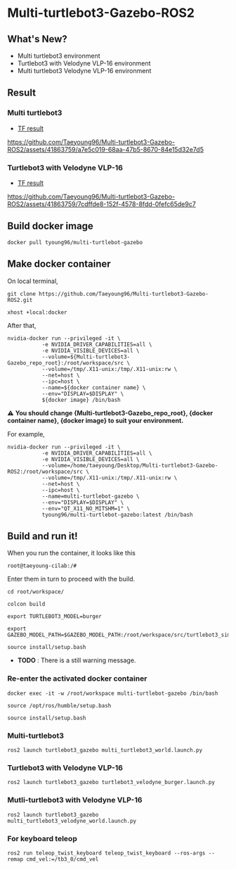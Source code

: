 # Multi-turtlebot3-Gazebo-ROS2

## What's New?  
- Multi turtlebot3 environment  
- Turtlebot3 with Velodyne VLP-16 environment  
- Multi turtlebot3 Velodyne VLP-16 environment  

## Result  

### Multi turtlebot3


- [TF result](https://github.com/Taeyoung96/Multi-turtlebot3-Gazebo-ROS2/blob/master/tf_results/multi-robot.pdf)
 

https://github.com/Taeyoung96/Multi-turtlebot3-Gazebo-ROS2/assets/41863759/a7e5c019-68aa-47b5-8670-84e15d32e7d5


### Turtlebot3 with Velodyne VLP-16

- [TF result](https://github.com/Taeyoung96/Multi-turtlebot3-Gazebo-ROS2/blob/master/tf_results/velodyne-tf.pdf)

https://github.com/Taeyoung96/Multi-turtlebot3-Gazebo-ROS2/assets/41863759/7cdffde8-152f-4578-8fdd-0fefc65de9c7


## Build docker image 

```
docker pull tyoung96/multi-turtlebot-gazebo
```

## Make docker container  

On local terminal,

```
git clone https://github.com/Taeyoung96/Multi-turtlebot3-Gazebo-ROS2.git
```

```
xhost +local:docker
```

After that,

```
nvidia-docker run --privileged -it \
           -e NVIDIA_DRIVER_CAPABILITIES=all \
           -e NVIDIA_VISIBLE_DEVICES=all \
           --volume=${Multi-turtlebot3-Gazebo_repo_root}:/root/workspace/src \
           --volume=/tmp/.X11-unix:/tmp/.X11-unix:rw \
           --net=host \
           --ipc=host \
           --name=${docker container name} \
           --env="DISPLAY=$DISPLAY" \
           ${docker image} /bin/bash
```   

⚠️ **You should change {Multi-turtlebot3-Gazebo_repo_root}, {docker container name}, {docker image} to suit your environment.**  

For example,  
```
nvidia-docker run --privileged -it \
           -e NVIDIA_DRIVER_CAPABILITIES=all \
           -e NVIDIA_VISIBLE_DEVICES=all \
           --volume=/home/taeyoung/Desktop/Multi-turtlebot3-Gazebo-ROS2:/root/workspace/src \
           --volume=/tmp/.X11-unix:/tmp/.X11-unix:rw \
           --net=host \
           --ipc=host \
           --name=multi-turtlebot-gazebo \
           --env="DISPLAY=$DISPLAY" \
           --env="QT_X11_NO_MITSHM=1" \
           tyoung96/multi-turtlebot-gazebo:latest /bin/bash
```

## Build and run it!  

When you run the container, it looks like this
```
root@taeyoung-cilab:/#
```

Enter them in turn to proceed with the build.

```
cd root/workspace/
```
```
colcon build
```
```
export TURTLEBOT3_MODEL=burger
```
```
export GAZEBO_MODEL_PATH=$GAZEBO_MODEL_PATH:/root/workspace/src/turtlebot3_simulations/turtlebot3_gazebo/models/
```
```
source install/setup.bash
```

- **TODO** : There is a still warning message.  

### Re-enter the activated docker container  
```
docker exec -it -w /root/workspace multi-turtlebot-gazebo /bin/bash
```
```
source /opt/ros/humble/setup.bash
```
```
source install/setup.bash
```


### Multi-turtlebot3  

```
ros2 launch turtlebot3_gazebo multi_turtlebot3_world.launch.py
```

### Turtlebot3 with Velodyne VLP-16
```
ros2 launch turtlebot3_gazebo turtlebot3_velodyne_burger.launch.py
```
### Mutli-turtlebot3 with Velodyne VLP-16
```
ros2 launch turtlebot3_gazebo multi_turtlebot3_velodyne_world.launch.py
```

### For keyboard teleop  
```
ros2 run teleop_twist_keyboard teleop_twist_keyboard --ros-args --remap cmd_vel:=/tb3_0/cmd_vel
```
